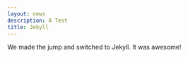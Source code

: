 ```yaml
---
layout: news
description: A Test
title: Jekyll
---
```

We made the jump and switched to Jekyll. It was awesome!

